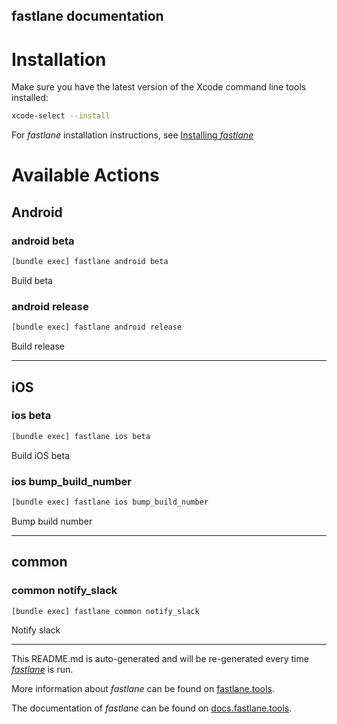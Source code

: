fastlane documentation
----

# Installation

Make sure you have the latest version of the Xcode command line tools installed:

```sh
xcode-select --install
```

For _fastlane_ installation instructions, see [Installing _fastlane_](https://docs.fastlane.tools/#installing-fastlane)

# Available Actions

## Android

### android beta

```sh
[bundle exec] fastlane android beta
```

Build beta

### android release

```sh
[bundle exec] fastlane android release
```

Build release

----


## iOS

### ios beta

```sh
[bundle exec] fastlane ios beta
```

Build iOS beta

### ios bump_build_number

```sh
[bundle exec] fastlane ios bump_build_number
```

Bump build number

----


## common

### common notify_slack

```sh
[bundle exec] fastlane common notify_slack
```

Notify slack

----

This README.md is auto-generated and will be re-generated every time [_fastlane_](https://fastlane.tools) is run.

More information about _fastlane_ can be found on [fastlane.tools](https://fastlane.tools).

The documentation of _fastlane_ can be found on [docs.fastlane.tools](https://docs.fastlane.tools).
